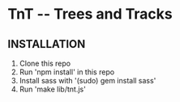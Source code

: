 TnT -- Trees and Tracks
=======================

INSTALLATION
------------

1. Clone this repo
2. Run 'npm install' in this repo
3. Install sass with '(sudo) gem install sass'
4. Run 'make lib/tnt.js'
